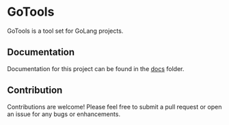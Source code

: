 # GoTools

GoTools is a tool set for GoLang projects.

## Documentation

Documentation for this project can be found in the [docs](./docs) folder.

## Contribution

Contributions are welcome! Please feel free to submit a pull request or open an issue for any bugs or enhancements.